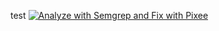 test
[![Analyze with Semgrep and Fix with Pixee](https://github.com/thomas-iniguez-visioli/portfolio/actions/workflows/t.yml/badge.svg)](https://github.com/thomas-iniguez-visioli/portfolio/actions/workflows/t.yml)
